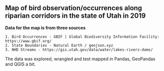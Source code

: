 ## Map of bird observation/occurrences along riparian corridors in the state of Utah in 2019
**Data for the map is from three sources**

    1. Bird Occurrences - GBIF | Global Biodiversity Information Facility: https://www.gbif.org/ 
    2. State Boundaries - Natural Earth / geojson.xyz
    3. NHD Streams - https://gis.utah.gov/data/water/lakes-rivers-dams/

The data was explored, wrangled and test mapped in Pandas, GeoPandas and QGIS a bit.
